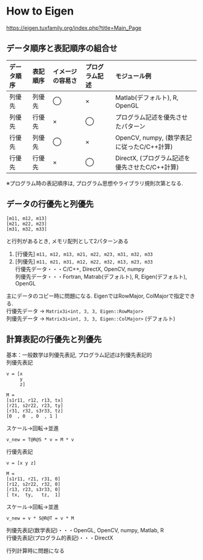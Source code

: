 # How to Eigen  
https://eigen.tuxfamily.org/index.php?title=Main_Page  

## データ順序と表記順序の組合せ  
| データ順序 | 表記順序 | イメージの容易さ | プログラム記述 | モジュール例 |
| :-- | :-- | :-- | :-- | :-- |
| 列優先 | 列優先 | ◯ | × | Matlab(デフォルト), R, OpenGL |
| 列優先 | 行優先 | × | ◯ | プログラム記述を優先させたパターン |
| 行優先 | 列優先 | ◯ | × | OpenCV, numpy, (数学表記に従ったC/C++計算) |
| 行優先 | 行優先 | × | ◯ | DirectX, (プログラム記述を優先させたC/C++計算) |
※プログラム時の表記順序は, プログラム思想やライブラリ規則次第となる.  

## データの行優先と列優先  
```
[m11, m12, m13]
[m21, m22, m23]
[m31, m32, m33]
```
と行列があるとき, メモリ配列として2パターンある  
1. [行優先] `m11, m12, m13, m21, m22, m23, m31, m32, m33`
2. [列優先] `m11, m21, m31, m12, m22, m32, m13, m23, m33`  
行優先データ・・・C/C++, DirectX, OpenCV, numpy  
列優先データ・・・Fortran, Matrab(デフォルト), R, Eigen(デフォルト), OpenGL  

主にデータのコピー時に問題になる. EigenではRowMajor, ColMajorで指定できる.  
行優先データ -> `Matrix3i<int, 3, 3, Eigen::RowMajor>`  
列優先データ -> `Matrix3i<int, 3, 3, Eigen::ColMajor>` (デフォルト)  


## 計算表記の行優先と列優先  
基本：一般数学は列優先表記, プログラム記述は列優先表記的  
列優先表記  
```
v = [x
     y
     z]
```
```
M =
[s1r11, r12, r13, tx]
[r21, s2r22, r23, ty]
[r31, r32, s3r33, tz]
[0  , 0  , 0  , 1 ]
```
スケール→回転→並進  
```
v_new = T@R@S * v = M * v
```

行優先表記   
```
v = [x y z]
```
```
M =  
[s1r11, r21, r31, 0]
[r12, s2r22, r32, 0]
[r13, r23, s3r33, 0]
[ tx,  ty,   tz,  1]
```
スケール→回転→並進  
```
v_new = v * S@R@T = v * M
```
列優先表記(数学表記)・・・OpenGL, OpenCV, numpy, Matlab, R  
行優先表記(プログラム的表記)・・・DirectX  

行列計算時に問題になる  




